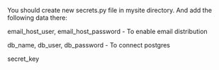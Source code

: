 You should create new secrets.py file in mysite directory. And add the following data there: 

email_host_user, email_host_password - To enable email distribution

db_name, db_user, db_password - To connect postgres

secret_key

